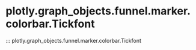 # plotly.graph_objects.funnel.marker.colorbar.Tickfont

::: plotly.graph_objects.funnel.marker.colorbar.Tickfont
